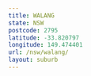 ```yaml
---
title: WALANG
state: NSW
postcode: 2795
latitude: -33.820797
longitude: 149.474401
url: /nsw/walang/
layout: suburb
---
```

